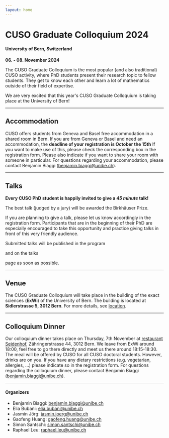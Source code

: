 ```yaml
---
layout: home
---
```


# CUSO Graduate Colloquium 2024

#### University of Bern, Switzerland
**06. - 08. November 2024**

The CUSO Graduate Colloquium is the most popular (and also traditional) CUSO activity,
where PhD students present their research topic to fellow students.
They get to know each other and learn a lot of mathematics outside of their field of expertise.

We are very excited that this year's CUSO Graduate Colloquium is taking place at the University of Bern!

---

## Accommodation

CUSO offers students from Geneva and Basel free accommodation in a shared room in Bern.
If you are from Geneva or Basel and need an accommodation,
the __deadline of your registration is October the 15th__
If you want to make use of this, please check the corresponding box in the registration form.
Please also indicate if you want to share your room with someone in particular.
For questions regarding your accommodation, please contact Benjamin Biaggi
([benjamin.biaggi@unibe.ch](mailto:benjamin.biaggi@unibe.ch)).

---

## Talks

**Every CUSO PhD student is happily invited to give a *45 minute* talk!**

The best talk (judged by a jury) will be awarded the Birkhäuser Prize.

If you are planning to give a talk, please let us know accordingly in the registration form.
Participants that are in the beginning of their PhD are especially encouraged
to take this opportunity and practice giving talks in front of this very friendly audience.

Submitted talks will be published in the
program
<!-- [program](/program/) -->
and on the
talks
<!-- [talks](/talks/) -->
page as soon as possible.

---

## Venue

The CUSO Graduate Colloquium will take place in the building of the exact sciences (**ExWi**) of the University of Bern.
The building is located at **Sidlerstrasse 5, 3012 Bern**.
For more details, see [location](/location/).

---

## Colloquium Dinner

Our colloquium dinner takes place on Thursday, 7th November at
[restaurant Seidenhof](https://www.seidenhof-bern.ch/), Zähringerstrasse 44, 3012 Bern.
We leave from ExWi around 18:00, feel free to go there directly and meet us there
around 18:15-18:30.
The meal will be offered by CUSO for all CUSO doctoral students.
However, drinks are on you.
If you have any dietary restrictions (e.g. vegetarian, allergies, ...) please indicate so in the registration form.
For questions regarding the colloquium dinner, please contact Benjamin Biaggi
([benjamin.biaggi@unibe.ch](mailto:benjamin.biaggi@unibe.ch)).

---

#### Organizers
- Benjamin Biaggi: [benjamin.biaggi@unibe.ch](mailto:benjamin.biaggi@unibe.ch)
- Elia Bubani: [elia.bubani@unibe.ch](mailto:elia.bubani@unibe.ch)
- Jasmin Jörg: [jasmin.joerg@unibe.ch](mailto:jasmin.joerg@unibe.ch)
- Gaofeng Huang: [gaofeng.huang@unibe.ch](mailto:gaofeng.huang@unibe.ch)
- Simon Santschi: [simon.santschi@unibe.ch](mailto:simon.santschi@unibe.ch)
- Raphael Leu: [raphael.leu@unibe.ch](mailto:raphael.leu@unibe.ch)
